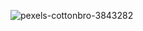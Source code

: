 ![pexels-cottonbro-3843282](https://github.com/user-attachments/assets/adcbbe27-72bf-4104-af37-e5236a3e6cf7)
